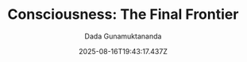---
title: "Consciousness: The Final Frontier"
date: "2025-08-16T19:43:17.437Z"
author: "Dada Gunamuktananda"
read_year: "NO"
recommendation: '3'
url: /bookshelf/consciousness-the-final-frontier
---